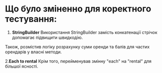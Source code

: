 # Що було зміненно для коректного тестування:

1. **StringBuilder**
Використання StringBuilder замість конкатенації стрічок допомагає підвищити швидкодію. 

Також, розмістив логіку розрахунку суми оренди та балів для частих орендарів у власні методи. 

2.**Each to rental**
Крім того, перейменував змінну "each" на "rental" для більшої ясності.